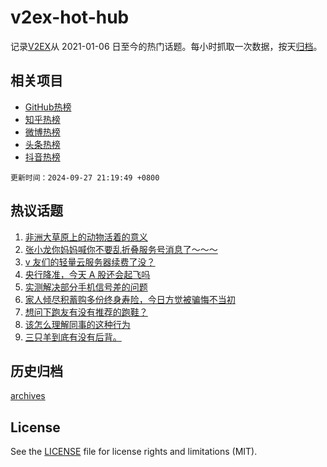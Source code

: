 # v2ex-hot-hub

 记录[V2EX](https://www.v2ex.com/)从 2021-01-06 日至今的热门话题。每小时抓取一次数据，按天[归档](archives)。
 
 ## 相关项目

- [GitHub热榜](https://github.com/lonnyzhang423/github-hot-hub)
- [知乎热榜](https://github.com/lonnyzhang423/zhihu-hot-hub)
- [微博热榜](https://github.com/lonnyzhang423/weibo-hot-hub)
- [头条热榜](https://github.com/lonnyzhang423/toutiao-hot-hub)
- [抖音热榜](https://github.com/lonnyzhang423/douyin-hot-hub)


 `更新时间：2024-09-27 21:19:49 +0800`

## 热议话题

1. [非洲大草原上的动物活着的意义](https://www.v2ex.com/t/1076167)
1. [张小龙你妈妈喊你不要乱折叠服务号消息了～～～](https://www.v2ex.com/t/1076171)
1. [v 友们的轻量云服务器续费了没？](https://www.v2ex.com/t/1076194)
1. [央行降准，今天 A 股还会起飞吗](https://www.v2ex.com/t/1076160)
1. [实测解决部分手机信号差的问题](https://www.v2ex.com/t/1076168)
1. [家人倾尽积蓄购多份终身寿险，今日方觉被骗悔不当初](https://www.v2ex.com/t/1076151)
1. [想问下跑友有没有推荐的跑鞋？](https://www.v2ex.com/t/1076178)
1. [该怎么理解同事的这种行为](https://www.v2ex.com/t/1076298)
1. [三只羊到底有没有后背。](https://www.v2ex.com/t/1076161)

## 历史归档

[archives](archives)

## License

See the [LICENSE](LICENSE) file for license rights and limitations (MIT).
